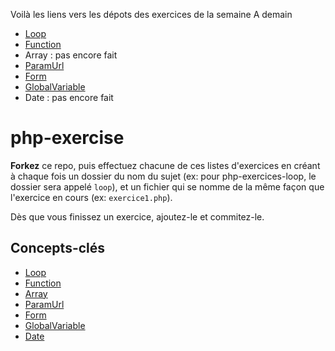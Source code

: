 Voilà les liens vers les dépots des exercices de la semaine
A demain
* [Loop](https://github.com/Gena99/php-exercises-loop)
* [Function](https://github.com/Gena99/php-exercises-function)
* Array : pas encore fait
* [ParamUrl](https://github.com/Gena99/php-exercises-paramUrl)
* [Form](https://github.com/Gena99/php-exercises-form)
* [GlobalVariable](https://github.com/Gena99/php-exercises-globalVariable)
* Date : pas encore fait

# php-exercise

**Forkez** ce repo, puis effectuez chacune de ces listes d'exercices en créant à chaque fois un dossier du nom du sujet (ex: pour php-exercices-loop, le dossier sera appelé `loop`), et un fichier qui se nomme de la même façon que l'exercice en cours (ex: `exercice1.php`).

Dès que vous finissez un exercice, ajoutez-le et commitez-le.

## Concepts-clés

* [Loop](https://github.com/simplonco/php-exercises-loop)
* [Function](https://github.com/simplonco/php-exercises-function)
* [Array](https://github.com/simplonco/php-exercises-array)
* [ParamUrl](https://github.com/simplonco/php-exercises-paramUrl)
* [Form](https://github.com/simplonco/php-exercises-form)
* [GlobalVariable](https://github.com/simplonco/php-exercises-globalVariable)
* [Date](https://github.com/simplonco/php-exercises-date)
